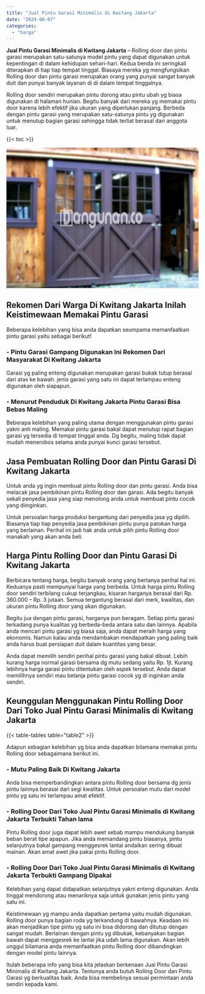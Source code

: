 ```yaml
---
title: "Jual Pintu Garasi Minimalis di Kwitang Jakarta"
date: "2024-08-07"
categories: 
  - "harga"
---
```


**Jual Pintu Garasi Minimalis di Kwitang Jakarta** – Rolling door dan pintu garasi merupakan satu-satunya model pintu yang dapat digunakan untuk kepentingan di dalam kehidupan sehari-hari. Kedua benda ini seringkali diterapkan di tiap tiap tempat tinggal. Biasaya mereka yg mengfungsikan Rolling door dan pintu garasi merupakan orang yang punyai sangat banyak duit dan punyai banyak layanan di di dalam tempat tinggalnya.

Rolling door sendiri merupakan pintu dorong atau pintu ubah yg biasa digunakan di halaman hunian. Begitu banyak dari mereka yg memakai pintu door karena lebih efektif jika ukuran yang diperlukan panjang. Berbeda dengan pintu garasi yang merupakan satu-satunya pintu yg digunakan untuk menutup bagian garasi sehingga tidak terliat berasal dari anggota luar.

{{< toc >}}

![Jual Pintu Garasi Minimalis di Kwitang Jakarta](/images/pintu-garasi-03.png)

## Rekomen Dari Warga Di Kwitang Jakarta Inilah Keistimewaan Memakai Pintu Garasi

Beberapa kelebihan yang bisa anda dapatkan seumpama memanfaatkan pintu garasi yaitu sebagai berikut!

### \- Pintu Garasi Gampang Digunakan Ini Rekomen Dari Masyarakat Di Kwitang Jakarta

Garasi yg paling enteng digunakan merupakan garasi bukak tutup berasal dari atas ke bawah. jenis garasi yang satu ini dapat terlampau enteng digunakan oleh siapapun.

### \- Menurut Penduduk Di Kwitang Jakarta Pintu Garasi Bisa Bebas Maling

Beberapa kelebihan yang paling utama dengan menggunakan pintu garasi yakni anti maling. Memakai pintu garasi bakal dapat menutup rapat bagian garasi yg tersedia di tempat tinggal anda. Dg begitu, maling tidak dapat mudah menerobos selama anda punyai kunci garasi tersebut.

## Jasa Pembuatan Rolling Door dan Pintu Garasi Di Kwitang Jakarta

Untuk anda yg ingin membuat pintu Rolling door dan pintu garasi. Anda bisa melacak jasa pembikinan pintu Rolling door dan garasi. Ada begitu banyak sekali penyedia jasa yang siap menolong anda untuk membuat pintu cocok yang diinginkan.

Untuk persoalan harga produksi bergantung dari penyedia jasa yg dipilih. Biasanya tiap tiap penyedia jasa pembikinan pintu punya patokan harga yang berlainan. Perihal ini jadi hak anda untuk pilih pintu Rolling door manakah yang akan anda beli.

## Harga Pintu Rolling Door dan Pintu Garasi Di Kwitang Jakarta

Berbicara tentang harga, begitu banyak orang yang bertanya perihal hal ini. Keduanya pasti mempunyai harga yang berbeda. Untuk harga pintu Rolling door sendiri terbilang cukup terjangkau, kisaran harganya berasal dari Rp. 360.000 – Rp. 3 jutaan. Semua tergantung berasal dari merk, kwalitas, dan ukuran pintu Rolling door yang akan digunakan.

Begitu jua dengan pintu garasi, harganya pun beragam. Setiap pintu garasi terkadang punya kualitas yg berbeda-beda antara satu dan lainnya. Apabila anda mencari pintu garasi yg biasa saja, anda dapat meraih harga yang ekonomis. Namun kalau anda mendambakan mendapatkan yang paling baik anda harus buat persiapan duit dalam kuantitas yang besar.

Anda dapat memilih sendiri perihal pintu garasi yang bakal dibuat. Lebih kurang harga normal garasi bersama dg mutu sedang yaitu Rp. 1jt. Kurang lebihnya harga garasi pintu ditentukan oleh aspek tersebut. Anda dapat memilihnya sendiri mau belanja pintu garasi cocok yg di inginkan anda sendiri.

## Keunggulan Menggunakan Pintu Rolling Door Dari Toko Jual Pintu Garasi Minimalis di Kwitang Jakarta

{{< table-tables table="table2" >}}

Adapun sebagian kelebihan yg bisa anda dapatkan bilamana memakai pintu Rolling door sebagaimana berikut ini.

### \- Mutu Paling Baik Di Kwitang Jakarta

Anda bisa memperbandingkan antara pintu Rolling door bersama dg jenis pintu lainnya berasal dari segi kwalitas. Untuk persoalan mutu dari model pintu yg satu ini terlampau amat efektif.

### \- Rolling Door Dari Toko Jual Pintu Garasi Minimalis di Kwitang Jakarta Terbukti Tahan lama

Pintu Rolling door juga dapat lebih awet sebab mampu mendukung banyak beban berat tipe apapun. Jika anda memandang pintu biasanya, pintu selanjutnya bakal gampang menggesrek lantai andaikan sering dibuat mainan. Akan amat awet jika pakai pintu Rolling door.

### \- Rolling Door Dari Toko Jual Pintu Garasi Minimalis di Kwitang Jakarta Terbukti Gampang Dipakai

Kelebihan yang dapat didapatkan selanjutnya yakni enteng digunakan. Anda tinggal mendorong atau menariknya saja untuk gunakan jenis pintu yang satu ini.

Keistimewaan yg mampu anda dapatkan pertama yaitu mudah digunakan. Rolling door punya bagian roda yg terkandung di bawahnya. Keadaan ini akan menjadikan tipe pintu yg satu ini bisa didorong dan ditutup dengan sangat mudah. Berlainan dengan pintu yg dibukak, kebanyakan bagian bawah dapat menggesrek ke lantai jika udah lama digunakan. Akan lebih unggul bilamana anda memanfaatkan pintu Rolling door dibandingkan dengan model pintu lainnya.

Itulah beberapa info yang bisa kita jelaskan berkenaan Jual Pintu Garasi Minimalis di Kwitang Jakarta. Tentunya anda butuh Rolling Door dan Pintu Garasi yg berkualitas baik. Anda bisa membelinya sesuai permintaan anda sendiri kepada kami.
